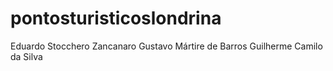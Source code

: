 # pontosturisticoslondrina

Eduardo Stocchero Zancanaro
Gustavo Mártire de Barros
Guilherme Camilo da Silva
